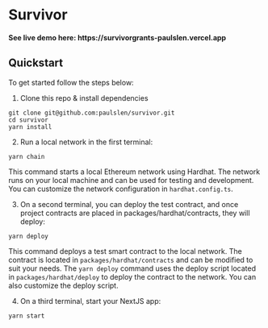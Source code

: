 <h1>Survivor</h1>

<h4>See live demo here: https://survivorgrants-paulslen.vercel.app</h4>

## Quickstart

To get started follow the steps below:

1. Clone this repo & install dependencies

```
git clone git@github.com:paulslen/survivor.git
cd survivor
yarn install
```

2. Run a local network in the first terminal:

```
yarn chain
```

This command starts a local Ethereum network using Hardhat. The network runs on your local machine and can be used for testing and development. You can customize the network configuration in `hardhat.config.ts`.

3. On a second terminal, you can deploy the test contract, and once project contracts are placed in packages/hardhat/contracts, they will deploy:

```
yarn deploy
```

This command deploys a test smart contract to the local network. The contract is located in `packages/hardhat/contracts` and can be modified to suit your needs. The `yarn deploy` command uses the deploy script located in `packages/hardhat/deploy` to deploy the contract to the network. You can also customize the deploy script.

4. On a third terminal, start your NextJS app:

```
yarn start
```

